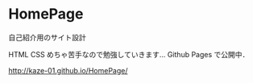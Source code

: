 # HomePage
自己紹介用のサイト設計

HTML CSS めちゃ苦手なので勉強していきます...
Github Pages で公開中．

http://kaze-01.github.io/HomePage/
